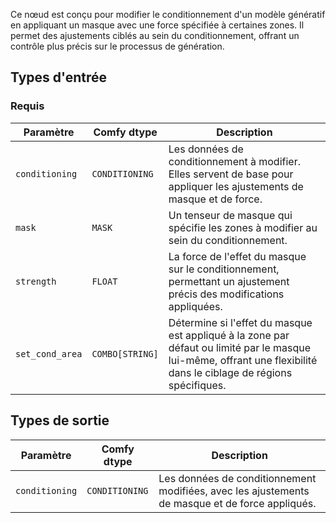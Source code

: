 Ce nœud est conçu pour modifier le conditionnement d'un modèle génératif en appliquant un masque avec une force spécifiée à certaines zones. Il permet des ajustements ciblés au sein du conditionnement, offrant un contrôle plus précis sur le processus de génération.
## Types d'entrée

### Requis

| Paramètre     | Comfy dtype  | Description |
|---------------|--------------|-------------|
| `conditioning` | `CONDITIONING` | Les données de conditionnement à modifier. Elles servent de base pour appliquer les ajustements de masque et de force. |
| `mask`        | `MASK`       | Un tenseur de masque qui spécifie les zones à modifier au sein du conditionnement. |
| `strength`    | `FLOAT`      | La force de l'effet du masque sur le conditionnement, permettant un ajustement précis des modifications appliquées. |
| `set_cond_area` | `COMBO[STRING]` | Détermine si l'effet du masque est appliqué à la zone par défaut ou limité par le masque lui-même, offrant une flexibilité dans le ciblage de régions spécifiques. |

## Types de sortie

| Paramètre     | Comfy dtype  | Description |
|---------------|--------------|-------------|
| `conditioning` | `CONDITIONING` | Les données de conditionnement modifiées, avec les ajustements de masque et de force appliqués. |